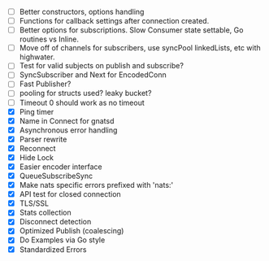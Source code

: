 
- [ ] Better constructors, options handling
- [ ] Functions for callback settings after connection created.
- [ ] Better options for subscriptions. Slow Consumer state settable, Go routines vs Inline.
- [ ] Move off of channels for subscribers, use syncPool linkedLists, etc with highwater.
- [ ] Test for valid subjects on publish and subscribe?
- [ ] SyncSubscriber and Next for EncodedConn
- [ ] Fast Publisher?
- [ ] pooling for structs used? leaky bucket?
- [ ] Timeout 0 should work as no timeout
- [x] Ping timer
- [x] Name in Connect for gnatsd
- [x] Asynchronous error handling
- [x] Parser rewrite
- [x] Reconnect
- [x] Hide Lock
- [x] Easier encoder interface
- [x] QueueSubscribeSync
- [x] Make nats specific errors prefixed with 'nats:'
- [x] API test for closed connection
- [x] TLS/SSL
- [x] Stats collection
- [x] Disconnect detection
- [x] Optimized Publish (coalescing)
- [x] Do Examples via Go style
- [x] Standardized Errors
